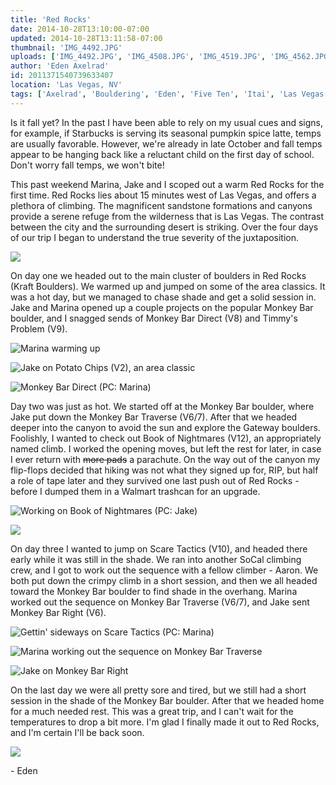 ```yaml
---
title: 'Red Rocks'
date: 2014-10-28T13:10:00-07:00
updated: 2014-10-28T13:11:58-07:00
thumbnail: 'IMG_4492.JPG'
uploads: ['IMG_4492.JPG', 'IMG_4508.JPG', 'IMG_4519.JPG', 'IMG_4562.JPG', 'IMG_4602.jpg', 'IMG_4601.jpg', 'IMG_4590.JPG', 'IMG_4548.JPG', 'IMG_4545.JPG', 'IMG_4488.JPG']
author: 'Eden Axelrad'
id: 2011371540739633407
location: 'Las Vegas, NV'
tags: ['Axelrad', 'Bouldering', 'Eden', 'Five Ten', 'Itai', 'Las Vegas', 'Red Rocks', 'sandstone']
---
```


Is it fall yet? In the past I have been able to rely on my usual cues and signs, for example, if Starbucks is serving its seasonal pumpkin spice latte, temps are usually favorable. However, we're already in late October and fall temps appear to be hanging back like a reluctant child on the first day of school. Don't worry fall temps, we won't bite!

This past weekend Marina, Jake and I scoped out a warm Red Rocks for the first time. Red Rocks lies about 15 minutes west of Las Vegas, and offers a plethora of climbing. The magnificent sandstone formations and canyons provide a serene refuge from the wilderness that is Las Vegas. The contrast between the city and the surrounding desert is striking. Over the four days of our trip I began to understand the true severity of the juxtaposition.

![](uploads/IMG_4492.JPG)

On day one we headed out to the main cluster of boulders in Red Rocks (Kraft Boulders). We warmed up and jumped on some of the area classics. It was a hot day, but we managed to chase shade and get a solid session in. Jake and Marina opened up a couple projects on the popular Monkey Bar boulder, and I snagged sends of Monkey Bar Direct (V8) and Timmy's Problem (V9).

![Marina warming up](uploads/IMG_4508.JPG)

![Jake on Potato Chips (V2), an area classic](uploads/IMG_4519.JPG)

![Monkey Bar Direct (PC: Marina)](uploads/IMG_4562.JPG)

Day two was just as hot. We started off at the Monkey Bar boulder, where Jake put down the Monkey Bar Traverse (V6/7). After that we headed deeper into the canyon to avoid the sun and explore the Gateway boulders. Foolishly, I wanted to check out Book of Nightmares (V12), an appropriately named climb. I worked the opening moves, but left the rest for later, in case I ever return with ~~more pads~~ a parachute. On the way out of the canyon my flip-flops decided that hiking was not what they signed up for, RIP, but half a role of tape later and they survived one last push out of Red Rocks - before I dumped them in a Walmart trashcan for an upgrade.

![Working on Book of Nightmares (PC: Jake)](uploads/IMG_4602.jpg)

![](uploads/IMG_4601.jpg)

On day three I wanted to jump on Scare Tactics (V10), and headed there early while it was still in the shade. We ran into another SoCal climbing crew, and I got to work out the sequence with a fellow climber - Aaron. We both put down the crimpy climb in a short session, and then we all headed toward the Monkey Bar boulder to find shade in the overhang. Marina worked out the sequence on Monkey Bar Traverse (V6/7), and Jake sent Monkey Bar Right (V6).

![Gettin' sideways on Scare Tactics (PC: Marina)](uploads/IMG_4590.JPG)

![Marina working out the sequence on Monkey Bar Traverse](uploads/IMG_4548.JPG)

![Jake on Monkey Bar Right](uploads/IMG_4545.JPG)

On the last day we were all pretty sore and tired, but we still had a short session in the shade of the Monkey Bar boulder. After that we headed home for a much needed rest. This was a great trip, and I can't wait for the temperatures to drop a bit more. I'm glad I finally made it out to Red Rocks, and I'm certain I'll be back soon.

![](uploads/IMG_4488.JPG)

\- Eden
